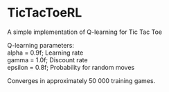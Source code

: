# TicTacToeRL
A simple implementation of Q-learning for Tic Tac Toe

Q-learning parameters:  
alpha = 0.9f; Learning rate  
gamma = 1.0f; Discount rate  
epsilon = 0.8f; Probability for random moves  
  
Converges in approximately 50 000 training games.  
